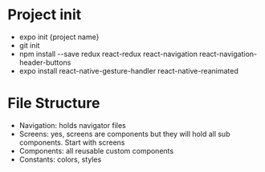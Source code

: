 # Project init
- expo init {project name}
- git init
- npm install --save redux react-redux react-navigation react-navigation-header-buttons
- expo install react-native-gesture-handler react-native-reanimated

# File Structure
- Navigation: holds navigator files
- Screens: yes, screens are components but they will hold all sub components. Start with screens
- Components: all reusable custom components
- Constants: colors, styles